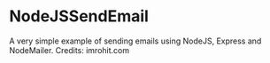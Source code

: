 # NodeJSSendEmail
A very simple example of sending emails using NodeJS, Express and NodeMailer. Credits: imrohit.com
